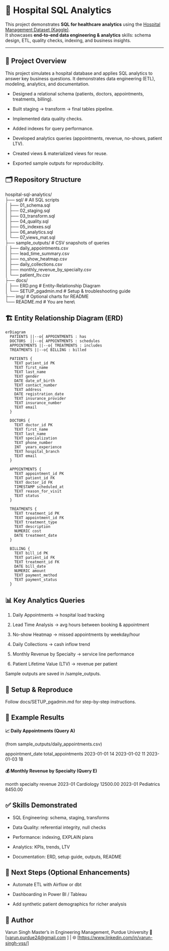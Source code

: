 # 🏥 Hospital SQL Analytics

This project demonstrates **SQL for healthcare analytics** using the [Hospital Management Dataset (Kaggle)](https://www.kaggle.com/datasets/kanakbaghel/hospital-management-dataset).  
It showcases **end-to-end data engineering & analytics** skills: schema design, ETL, quality checks, indexing, and business insights.

---

## 📂 Project Overview

This project simulates a hospital database and applies SQL analytics to answer key business questions. It demonstrates data engineering (ETL), modeling, analytics, and documentation.

- Designed a relational schema (patients, doctors, appointments, treatments, billing).

- Built staging → transform → final tables pipeline.

- Implemented data quality checks.

- Added indexes for query performance.

- Developed analytics queries (appointments, revenue, no-shows, patient LTV).

- Created views & materialized views for reuse.

- Exported sample outputs for reproducibility.

## 🗂 Repository Structure

hospital-sql-analytics/\
├── sql/                  # All SQL scripts\
│   ├── 01_schema.sql\
│   ├── 02_staging.sql\
│   ├── 03_transform.sql\
│   ├── 04_quality.sql\
│   ├── 05_indexes.sql\
│   ├── 06_analytics.sql\
│   └── 07_views_mat.sql\
├── sample_outputs/        # CSV snapshots of queries\
│   ├── daily_appointments.csv\
│   ├── lead_time_summary.csv\
│   ├── no_show_heatmap.csv\
│   ├── daily_collections.csv\
│   ├── monthly_revenue_by_specialty.csv\
│   └── patient_ltv.csv\
├── docs/\
│   ├── ERD.png            # Entity-Relationship Diagram\
│   └── SETUP_pgadmin.md   # Setup & troubleshooting guide\
├── img/                   # Optional charts for README\
└── README.md              # You are here\

## 🏗 Entity Relationship Diagram (ERD)

```mermaid
erDiagram
  PATIENTS ||--o{ APPOINTMENTS : has
  DOCTORS  ||--o{ APPOINTMENTS : schedules
  APPOINTMENTS ||--o{ TREATMENTS : includes
  TREATMENTS ||--o{ BILLING : billed

  PATIENTS {
    TEXT patient_id PK
    TEXT first_name
    TEXT last_name
    TEXT gender
    DATE date_of_birth
    TEXT contact_number
    TEXT address
    DATE registration_date
    TEXT insurance_provider
    TEXT insurance_number
    TEXT email
  }

  DOCTORS {
    TEXT doctor_id PK
    TEXT first_name
    TEXT last_name
    TEXT specialization
    TEXT phone_number
    INT  years_experience
    TEXT hospital_branch
    TEXT email
  }

  APPOINTMENTS {
    TEXT appointment_id PK
    TEXT patient_id FK
    TEXT doctor_id FK
    TIMESTAMP scheduled_at
    TEXT reason_for_visit
    TEXT status
  }

  TREATMENTS {
    TEXT treatment_id PK
    TEXT appointment_id FK
    TEXT treatment_type
    TEXT description
    NUMERIC cost
    DATE treatment_date
  }

  BILLING {
    TEXT bill_id PK
    TEXT patient_id FK
    TEXT treatment_id FK
    DATE bill_date
    NUMERIC amount
    TEXT payment_method
    TEXT payment_status
  }
```
## 📊 Key Analytics Queries

1. Daily Appointments → hospital load tracking

2. Lead Time Analysis → avg hours between booking & appointment

3. No-show Heatmap → missed appointments by weekday/hour

4. Daily Collections → cash inflow trend

5. Monthly Revenue by Specialty → service line performance

6. Patient Lifetime Value (LTV) → revenue per patient

Sample outputs are saved in /sample_outputs.

## 🚀 Setup & Reproduce

Follow docs/SETUP_pgadmin.md
 for step-by-step instructions.

## 🔎 Example Results

#### 📈 Daily Appointments (Query A)
(from sample_outputs/daily_appointments.csv)

appointment_date	total_appointments
2023-01-01	14
2023-01-02	11
2023-01-03	18

#### 💰 Monthly Revenue by Specialty (Query E)

month	specialty	revenue
2023-01	Cardiology	12500.00
2023-01	Pediatrics	8450.00

## ✅ Skills Demonstrated

- SQL Engineering: schema, staging, transforms

- Data Quality: referential integrity, null checks

- Performance: indexing, EXPLAIN plans

- Analytics: KPIs, trends, LTV

- Documentation: ERD, setup guide, outputs, README

## 📌 Next Steps (Optional Enhancements)

- Automate ETL with Airflow or dbt

- Dashboarding in Power BI / Tableau

- Add synthetic patient demographics for richer analysis

## 👤 Author

Varun Singh
Master’s in Engineering Management, Purdue University
📧 [varun.purdue24@gmail.com
] | 🌐 [https://www.linkedin.com/in/varun-singh-vss/]